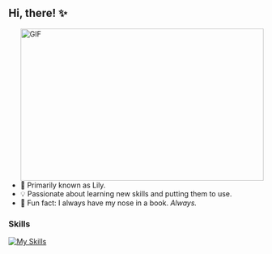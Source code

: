 ## Hi, there! ✨

<div style="overflow: hidden;">
    <img align="right" width="480" height="300" alt="GIF" src="https://www.iiserkol.ac.in/~cds/assets/image/intro_to_comp_programming.jpg"  alt="ERROR">

- 🌸 Primarily known as Lily.
- 💡 Passionate about learning new skills and putting them to use.
- 🩷 Fun fact: I always have my nose in a book. *Always.*

### Skills
[![My Skills](https://skillicons.dev/icons?i=python)](https://skillicons.dev)

<!---
liviadfsilva/liviadfsilva is a ✨ special ✨ repository because its `README.md` (this file) appears on your GitHub profile.
You can click the Preview link to take a look at your changes.
--->
